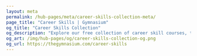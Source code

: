 ```yaml
---
layout: meta
permalink: /hub-pages/meta/career-skills-collection-meta/
page_title: "Career Skills | Gymnasium"
og_title: "Career Skills Collection"
og_description: "Explore our free collection of career skill courses, tutorials, webinars, articles, and jobs."
og_art: /img/hub-pages/og/career-skills-collection-og.png
og_url: https://thegymnasium.com/career-skills
---
```

